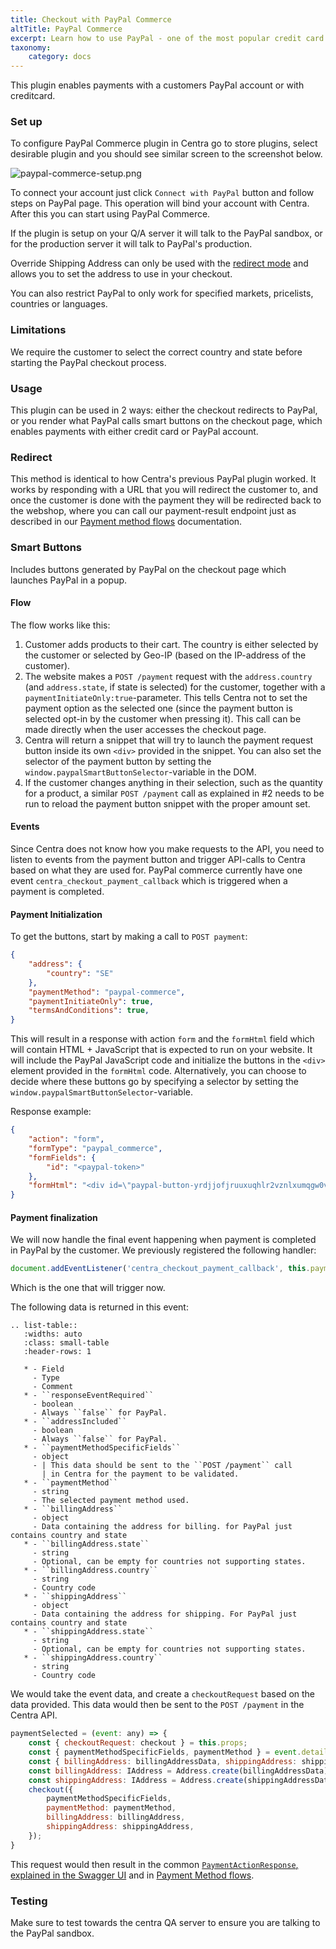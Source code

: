 ```yaml
---
title: Checkout with PayPal Commerce
altTitle: PayPal Commerce
excerpt: Learn how to use PayPal - one of the most popular credit card and bank transfer PSPs
taxonomy:
    category: docs
---
```


This plugin enables payments with a customers PayPal account or with creditcard.

### Set up

To configure PayPal Commerce plugin in Centra go to store plugins, select desirable plugin and you should see similar screen to the screenshot below.

![paypal-commerce-setup.png](paypal-commerce-setup.png)

To connect your account just click `Connect with PayPal` button and follow steps on PayPal page. This operation will bind your account with Centra. After this you can start using PayPal Commerce.

If the plugin is setup on your Q/A server it will talk to the PayPal sandbox, or for the production server it will talk to PayPal's production.

Override Shipping Address can only be used with the [redirect mode](#redirect) and allows you to set the address to use in your checkout.

You can also restrict PayPal to only work for specified markets, pricelists, countries or languages.

### Limitations

We require the customer to select the correct country and state before starting the PayPal checkout process.

### Usage

This plugin can be used in 2 ways: either the checkout redirects to PayPal, or you render what PayPal calls smart buttons on the checkout page, which enables payments with either credit card or PayPal account.

### Redirect

This method is identical to how Centra's previous PayPal plugin worked. It works by responding with a URL that you will redirect the customer to, and once the customer is done with the payment they will be redirected back to the webshop, where you can call our payment-result endpoint just as described in our [Payment method flows](/fe-development/payments/payment-flows#payment-result-types) documentation.

### Smart Buttons

Includes buttons generated by PayPal on the checkout page which launches PayPal in a popup.

#### Flow

The flow works like this:

1. Customer adds products to their cart. The country is either selected by the customer or selected by Geo-IP (based on the IP-address of the customer).  
2. The website makes a `POST /payment` request with the `address.country` (and `address.state`, if state is selected) for the customer, together with a `paymentInitiateOnly:true`-parameter. This tells Centra not to set the payment option as the selected one (since the payment button is selected opt-in by the customer when pressing it). This call can be made directly when the user accesses the checkout page.  
3. Centra will return a snippet that will try to launch the payment request button inside its own `<div>` provided in the snippet. You can also set the selector of the payment button by setting the `window.paypalSmartButtonSelector`-variable in the DOM.  
4. If the customer changes anything in their selection, such as the quantity for a product, a similar `POST /payment` call as explained in #2 needs to be run to reload the payment button snippet with the proper amount set.

#### Events

Since Centra does not know how you make requests to the API, you need to listen to events from the payment button and trigger API-calls to Centra based on what they are used for. PayPal commerce currently have one event `centra_checkout_payment_callback` which is triggered when a payment is completed. 

#### Payment Initialization

To get the buttons, start by making a call to `POST payment`:

```json
{
    "address": {
        "country": "SE"
    },
    "paymentMethod": "paypal-commerce",
    "paymentInitiateOnly": true,
    "termsAndConditions": true,
}
```

This will result in a response with action `form` and the `formHtml` field which will contain HTML + JavaScript that is expected to run on your website. It will include the PayPal JavaScript code and initialize the buttons in the `<div>` element provided in the `formHtml` code. Alternatively, you can choose to decide where these buttons go by specifying a selector by setting the `window.paypalSmartButtonSelector`-variable.

Response example:

```json
{
    "action": "form",
    "formType": "paypal_commerce",
    "formFields": {
        "id": "<paypal-token>"
    },
    "formHtml": "<div id=\"paypal-button-yrdjjofjruuxuqhlr2vznlxumqgw0v1t97qhbpm\"></div>\n<script src=\"https://www.paypal.com/sdk/js?client-id=<client-id>&merchant-id=<merchant-id>&currency=SEK&intent=authorize&integration-date=2021-03-01\"></script>\n<script id=\"paypal-script-yrdjjofjruuxuqhlr2vznlxumqgw0v1t97qhbpm\" data-payment-method=\"paypal_commerce\">\n    var randomId = \"yrdjjofjruuxuqhlr2vznlxumqgw0v1t97qhbpm\";\n    var country = \"SE\";\n    var buttonElement = window.paypalSmartButtonSelector || \"#paypal-button-\" + randomId;\n    var scriptObject = document.getElementById(\"paypal-script-\" + randomId);\n    var paymentMethod = scriptObject.dataset.paymentMethod;\n    paypal.Buttons({\n        createOrder: function (data, actions) {\n          return \"<paypal-token>\";\n        },\n        onApprove: function (data, actions) {\n            var eventObject = {\n              paymentMethod: paymentMethod,\n              paymentMethodSpecificFields: {\n                  payment_method_id: data.orderID\n              },\n              responseEventRequired: false,\n              addressIncluded: false,\n              shippingAddress: {\n                country: country,                                      \n              },\n              billingAddress: {\n                country: country,                                      \n              },\n            };\n            \n            paymentCompleteEvent = new CustomEvent(\"centra_checkout_payment_callback\", {detail:eventObject});\n            document.dispatchEvent(paymentCompleteEvent);\n            \n            return true;\n        }\n      }).render(buttonElement);\n</script>"
}
```

#### Payment finalization

We will now handle the final event happening when payment is completed in PayPal by the customer. We previously registered the following handler:

```js
document.addEventListener('centra_checkout_payment_callback', this.paymentSelected);
```

Which is the one that will trigger now.

The following data is returned in this event:

```eval_rst
.. list-table::
   :widths: auto
   :class: small-table
   :header-rows: 1

   * - Field
     - Type
     - Comment
   * - ``responseEventRequired``
     - boolean
     - Always ``false`` for PayPal.
   * - ``addressIncluded``
     - boolean
     - Always ``false`` for PayPal.
   * - ``paymentMethodSpecificFields``
     - object
     - | This data should be sent to the ``POST /payment`` call
       | in Centra for the payment to be validated.
   * - ``paymentMethod``
     - string
     - The selected payment method used.
   * - ``billingAddress``
     - object
     - Data containing the address for billing. for PayPal just contains country and state
   * - ``billingAddress.state``
     - string
     - Optional, can be empty for countries not supporting states.
   * - ``billingAddress.country``
     - string
     - Country code
   * - ``shippingAddress``
     - object
     - Data containing the address for shipping. For PayPal just contains country and state
   * - ``shippingAddress.state``
     - string
     - Optional, can be empty for countries not supporting states.
   * - ``shippingAddress.country``
     - string
     - Country code
```

We would take the event data, and create a `checkoutRequest` based on the data provided. This data would then be sent to the `POST /payment` in the Centra API.

```js
paymentSelected = (event: any) => {
    const { checkoutRequest: checkout } = this.props;
    const { paymentMethodSpecificFields, paymentMethod } = event.detail;
    const { billingAddress: billingAddressData, shippingAddress: shippingAddressData } = event.detail;
    const billingAddress: IAddress = Address.create(billingAddressData);
    const shippingAddress: IAddress = Address.create(shippingAddressData);
    checkout({
        paymentMethodSpecificFields,
        paymentMethod: paymentMethod,
        billingAddress: billingAddress,
        shippingAddress: shippingAddress,
    });
}
```

This request would then result in the common [`PaymentActionResponse`, explained in the Swagger UI](https://docs.centra.com/swagger-ui/?api=CheckoutAPI#/4.%20selection%20handling%2C%20checkout%20flow/post_payment) and in [Payment Method flows](/fe-development/payments/payment-flows).

### Testing

Make sure to test towards the centra QA server to ensure you are talking to the PayPal sandbox.
